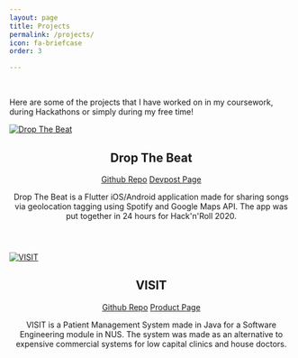 ```yaml
---
layout: page
title: Projects
permalink: /projects/
icon: fa-briefcase
order: 3

---
```

<br>
<p>Here are some of the projects that I have worked on in my coursework, during Hackathons or simply during my free time!</p>

<div class="row">
    <div class="6u 12u$(mobile)">
      <div class="item">
        <a href="https://github.com/Q-gabe/DropTheBeat" target="_blank" class="image fit"><img src="{{ 'assets/images/projects/dropTheBeat_banner_500x250.png' | relative_url }}" alt="Drop The Beat" /></a>
        <header>
          <h2>Drop The Beat</h2>
          <div class="projectLinks">
          	<a href="https://github.com/Q-gabe/DropTheBeat" target="_blank" class="icon-b fa-github">Github Repo</a>
          	<a href="https://devpost.com/software/drop-the-beat-cny5o8" target="_blank" class="icon fa-external-link-alt">Devpost Page</a>
          </div>
          <p>Drop The Beat is a Flutter iOS/Android application made for sharing songs via geolocation tagging using Spotify and Google Maps API. The app was put together in 24 hours for Hack'n'Roll 2020.</p>
        </header>
      </div>
    </div>
    <div class="6u 12u$(mobile)">
      <div class="item">
        <a href="https://github.com/Q-gabe/VISIT" target="_blank" class="image fit"><img src="{{ 'assets/images/projects/visit_banner_500x250.png' | relative_url }}" alt="VISIT" /></a>
        <header>
          <h2>VISIT</h2>
            <div class="projectLinks">
          	<a href="https://github.com/Q-gabe/VISIT" target="_blank" class="icon-b fa-github">Github Repo</a>
          	<a href="https://ay1920s1-cs2103t-f12-2.github.io/main/" target="_blank" class="icon fa-external-link-alt">Product Page</a>
          	<p>VISIT is a Patient Management System made in Java for a Software Engineering module in NUS. The system was made as an alternative to expensive commercial systems for low capital clinics and house doctors.</p>
          </div>
          <p></p>
        </header>
      </div>
    </div>
 </div>
 